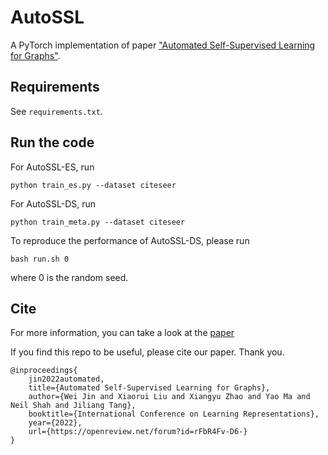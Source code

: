 # AutoSSL
A PyTorch implementation of paper ["Automated Self-Supervised Learning for Graphs"](https://arxiv.org/abs/2106.05470).


## Requirements
See `requirements.txt`.

## Run the code  
For AutoSSL-ES, run
```
python train_es.py --dataset citeseer 
```
For AutoSSL-DS, run
```
python train_meta.py --dataset citeseer 
```

To reproduce the performance of AutoSSL-DS, please run 
```
bash run.sh 0
```
where 0 is the random seed.


## Cite
For more information, you can take a look at the [paper](https://openreview.net/pdf?id=rFbR4Fv-D6-)

If you find this repo to be useful, please cite our paper. Thank you.
```
@inproceedings{
    jin2022automated,
    title={Automated Self-Supervised Learning for Graphs},
    author={Wei Jin and Xiaorui Liu and Xiangyu Zhao and Yao Ma and Neil Shah and Jiliang Tang},
    booktitle={International Conference on Learning Representations},
    year={2022},
    url={https://openreview.net/forum?id=rFbR4Fv-D6-}
}
```






